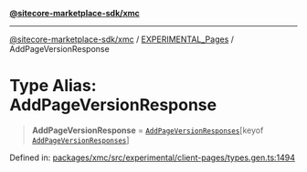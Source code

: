 [**@sitecore-marketplace-sdk/xmc**](../../../../README.md)

***

[@sitecore-marketplace-sdk/xmc](../../../../README.md) / [EXPERIMENTAL\_Pages](../README.md) / AddPageVersionResponse

# Type Alias: AddPageVersionResponse

> **AddPageVersionResponse** = [`AddPageVersionResponses`](AddPageVersionResponses.md)\[keyof [`AddPageVersionResponses`](AddPageVersionResponses.md)\]

Defined in: [packages/xmc/src/experimental/client-pages/types.gen.ts:1494](https://github.com/Sitecore/marketplace-sdk/blob/main/packages/xmc/src/experimental/client-pages/types.gen.ts#L1494)
